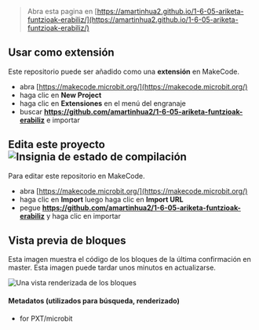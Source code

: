 
> Abra esta pagina en [https://amartinhua2.github.io/1-6-05-ariketa-funtzioak-erabiliz/](https://amartinhua2.github.io/1-6-05-ariketa-funtzioak-erabiliz/)

## Usar como extensión

Este repositorio puede ser añadido como una **extensión** en MakeCode.

* abra [https://makecode.microbit.org/](https://makecode.microbit.org/)
* haga clic en **New Project**
* haga clic en **Extensiones** en el menú del engranaje
* buscar **https://github.com/amartinhua2/1-6-05-ariketa-funtzioak-erabiliz** e importar

## Edita este proyecto ![Insignia de estado de compilación](https://github.com/amartinhua2/1-6-05-ariketa-funtzioak-erabiliz/workflows/MakeCode/badge.svg)

Para editar este repositorio en MakeCode.

* abra [https://makecode.microbit.org/](https://makecode.microbit.org/)
* haga clic en **Import** luego haga clic en **Import URL**
* pegue **https://github.com/amartinhua2/1-6-05-ariketa-funtzioak-erabiliz** y haga clic en importar

## Vista previa de bloques

Esta imagen muestra el código de los bloques de la última confirmación en master.
Esta imagen puede tardar unos minutos en actualizarse.

![Una vista renderizada de los bloques](https://github.com/amartinhua2/1-6-05-ariketa-funtzioak-erabiliz/raw/master/.github/makecode/blocks.png)

#### Metadatos (utilizados para búsqueda, renderizado)

* for PXT/microbit
<script src="https://makecode.com/gh-pages-embed.js"></script><script>makeCodeRender("{{ site.makecode.home_url }}", "{{ site.github.owner_name }}/{{ site.github.repository_name }}");</script>
